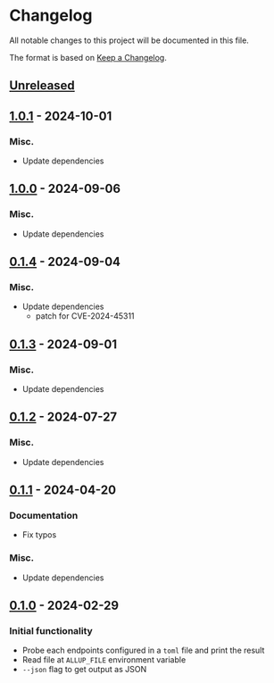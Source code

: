 # Changelog

All notable changes to this project will be documented in this file.

The format is based on [Keep a Changelog](https://keepachangelog.com/en/1.0.0/).


## [Unreleased]


## [1.0.1] - 2024-10-01

### Misc.

* Update dependencies


## [1.0.0] - 2024-09-06

### Misc.

* Update dependencies


## [0.1.4] - 2024-09-04

### Misc.

* Update dependencies
  * patch for CVE-2024-45311


## [0.1.3] - 2024-09-01

### Misc.

* Update dependencies


## [0.1.2] - 2024-07-27

### Misc.

* Update dependencies


## [0.1.1] - 2024-04-20

### Documentation

* Fix typos

### Misc.

* Update dependencies


## [0.1.0] - 2024-02-29


### Initial functionality

* Probe each endpoints configured in a `toml` file and print the result
* Read file at `ALLUP_FILE` environment variable
* `--json` flag to get output as JSON

[Unreleased]: https://github.com/jcornaz/allup/compare/v1.0.1...HEAD
[1.0.1]: https://github.com/jcornaz/allup/compare/v1.0.0...v1.0.1
[1.0.0]: https://github.com/jcornaz/allup/compare/v0.1.4...v1.0.0
[0.1.4]: https://github.com/jcornaz/allup/compare/v0.1.3...v0.1.4
[0.1.3]: https://github.com/jcornaz/allup/compare/v0.1.2...v0.1.3
[0.1.2]: https://github.com/jcornaz/allup/compare/v0.1.1...v0.1.2
[0.1.1]: https://github.com/jcornaz/allup/compare/v0.1.0...v0.1.1
[0.1.0]: https://github.com/jcornaz/allup/compare/...v0.1.0
